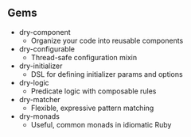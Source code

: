 ## Gems

* dry-component
  * Organize your code into reusable components
* dry-configurable
  * Thread-safe configuration mixin
* dry-initializer
  * DSL for defining initializer params and options
* dry-logic
  * Predicate logic with composable rules
* dry-matcher
  * Flexible, expressive pattern matching
* dry-monads
  * Useful, common monads in idiomatic Ruby
